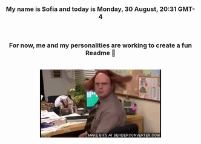 


<div align="center">
<h3 >My name is Sofia and today is Monday, 30 August, 20:31 GMT-4</h3><br>
<h3 >For now, me and my personalities are working to create a fun Readme 👋
</h3><br>
<img src='img/dwight.gif' alt='working...'/>
</div>
